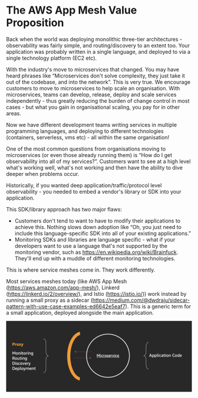 # The AWS App Mesh Value Proposition

Back when the world was deploying monolithic three-tier architectures - observability was fairly simple, and routing/discovery to an extent too. Your application was probably written in a single language, and deployed to via a single technology platform (EC2 etc). 

With the industry's move to microservices that changed. You may have heard phrases like “Microservices don't solve complexity, they just take it out of the codebase, and into the network”. This is very true. We encourage customers to move to microservices to help scale an organisation. With microservices, teams can develop, release, deploy and scale services independently - thus greatly reducing the burden of change control in most cases - but what you gain in organisational scaling, you pay for in other areas.

Now we have different development teams writing services in multiple programming languages, and deploying to different technologies (containers, serverless, vms etc) - all within the same organisation!

One of the most common questions from organisations moving to microservices (or even those already running them) is “How do I get observability into all of my services?”. Customers want to see at a high level what's working well, what's not working and then have the ability to dive deeper when problems occur.

Historically, if you wanted deep application/traffic/protocol level observability - you needed to embed a vendor's library or SDK into your application.  

This SDK/library approach has two major flaws:

*  Customers don't tend to want to have to modify their applications to achieve this. Nothing slows down adoption like “Oh, you just need to include this language-specific SDK into all of your existing applications.”
* Monitoring SDKs and libraries are language specific - what if your developers want to use a language that's not supported by the monitoring vendor, such as https://en.wikipedia.org/wiki/Brainfuck. They'll end up with a muddle of different monitoring technologies.

This is where service meshes come in. They work differently.

Most services meshes today (like AWS App Mesh (https://aws.amazon.com/app-mesh/), Linkerd (https://linkerd.io/2/overview/), and Istio (https://istio.io/)) work instead by running a small proxy as a sidecar (https://medium.com/@dwdraju/sidecar-pattern-with-use-case-examples-ed6642e5eaf7). This is a generic term for a small application, deployed alongside the main application.

![AWS App Mesh](/images/AppMesh.png)
